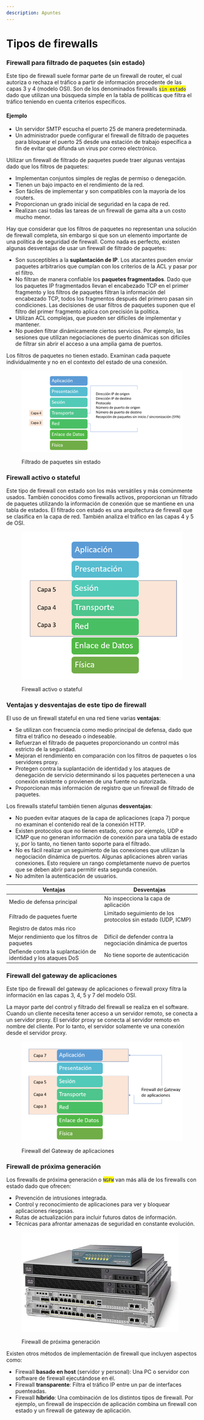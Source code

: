 ```yaml
---
description: Apuntes
---
```


# Tipos de firewalls

### Firewall para filtrado de paquetes (sin estado)

Este tipo de firewall suele formar parte de un firewall de router, el cual autoriza o rechaza el tráfico a partir de información procedente de las capas 3 y 4 (modelo OSI). Son de los denominados firewalls <mark style="color:blue;">`sin estado`</mark> dado que utilizan una búsqueda simple en la tabla de políticas que filtra el tráfico teniendo en cuenta criterios específicos.

#### Ejemplo&#x20;

* Un servidor SMTP escucha el puerto 25 de manera predeterminada.&#x20;
* Un administrador puede configurar el firewall de filtrado de paquetes para bloquear el puerto 25 desde una estación de trabajo específica a fin de evitar que difunda un virus por correo electrónico.

Utilizar un firewall de filtrado de paquetes puede traer algunas ventajas dado que los filtros de paquetes:

* Implementan conjuntos simples de reglas de permiso o denegación.
* Tienen un bajo impacto en el rendimiento de la red.
* Son fáciles de implementar y son compatibles con la mayoría de los routers.
* Proporcionan un grado inicial de seguridad en la capa de red.
* Realizan casi todas las tareas de un firewall de gama alta a un costo mucho menor.

Hay que considerar que los filtros de paquetes no representan una solución de firewall completa, sin embargo si que son un elemento importante de una política de seguridad de firewall. Como nada es perfecto, existen algunas desventajas de usar un firewall de filtrado de paquetes:

* Son susceptibles a la **suplantación de IP**. Los atacantes pueden enviar paquetes arbitrarios que cumplan con los criterios de la ACL y pasar por el filtro.
* No filtran de manera confiable los **paquetes fragmentados**. Dado que los paquetes IP fragmentados llevan el encabezado TCP en el primer fragmento y los filtros de paquetes filtran la información del encabezado TCP, todos los fragmentos después del primero pasan sin condiciones. Las decisiones de usar filtros de paquetes suponen que el filtro del primer fragmento aplica con precisión la política.
* Utilizan ACL complejas, que pueden ser difíciles de implementar y mantener.
* No pueden filtrar dinámicamente ciertos servicios. Por ejemplo, las sesiones que utilizan negociaciones de puerto dinámicas son difíciles de filtrar sin abrir el acceso a una amplia gama de puertos.

Los filtros de paquetes no tienen estado. Examinan cada paquete individualmente y no en el contexto del estado de una conexión.

<figure><img src="../../.gitbook/assets/image (4) (2) (3) (1).png" alt=""><figcaption><p>Filtrado de paquetes sin estado</p></figcaption></figure>

### &#x20;Firewall activo o stateful

Este tipo de firewall con estado son los más versátiles y más comúnmente usados. También conocidos como firewalls activos,  proporcionan un filtrado de paquetes utilizando la información de conexión que se mantiene en una tabla de estados. El filtrado con estado es una arquitectura de firewall que se clasifica en la capa de red. También analiza el tráfico en las capas 4 y 5 de OSI.

<figure><img src="../../.gitbook/assets/image (7) (5).png" alt=""><figcaption><p>Firewall activo o stateful</p></figcaption></figure>

&#x20;

### Ventajas y desventajas de este tipo de firewall

El uso de un firewall stateful en una red tiene varias **ventajas**:

* Se utilizan con frecuencia como medio principal de defensa, dado que filtra el tráfico no deseado o indeseable.
* Refuerzan el filtrado de paquetes proporcionando un control más estricto de la seguridad.
* Mejoran el rendimiento en comparación con los filtros de paquetes o los servidores proxy.
* Protegen contra la suplantación de identidad y los ataques de denegación de servicio determinando si los paquetes pertenecen a una conexión existente o provienen de una fuente no autorizada.
* Proporcionan más información de registro que un firewall de filtrado de paquetes.

Los firewalls stateful también tienen algunas **desventajas**:

* No pueden evitar ataques de la capa de aplicaciones (capa 7) porque no examinan el contenido real de la conexión HTTP.
* Existen protocolos que no tienen estado, como por ejemplo, UDP e ICMP que no generan información de conexión para una tabla de estado y, por lo tanto, no tienen tanto soporte para el filtrado.
* No es fácil realizar un seguimiento de las conexiones que utilizan la negociación dinámica de puertos. Algunas aplicaciones abren varias conexiones. Esto requiere un rango completamente nuevo de puertos que se deben abrir para permitir esta segunda conexión.
* No admiten la autenticación de usuarios.



| Ventajas                                                       | Desventajas                                                   |
| -------------------------------------------------------------- | ------------------------------------------------------------- |
| Medio de defensa principal                                     | No inspecciona la capa de aplicación                          |
| Filtrado de paquetes fuerte                                    | Limitado seguimiento de los protocolos sin estado (UDP, ICMP) |
| Registro de datos más rico                                     |                                                               |
| Mejor rendimiento que los filtros de paquetes                  | Difícil de defender contra la negociación dinámica de puertos |
| Defiende contra la suplantación de identidad y los ataques DoS | No tiene soporte de autenticación                             |

### Firewall del gateway de aplicaciones

Este tipo de firewall del gateway de aplicaciones o firewall proxy filtra la información en las capas 3, 4, 5 y 7 del modelo OSI.&#x20;

La mayor parte del control y filtrado del firewall se realiza en el software. Cuando un cliente necesita tener acceso a un servidor remoto, se conecta a un servidor proxy. El servidor proxy se conecta al servidor remoto en nombre del cliente. Por lo tanto, el servidor solamente ve una conexión desde el servidor proxy.

<figure><img src="../../.gitbook/assets/image (3) (1) (1) (1) (1) (1) (1) (1) (1).png" alt=""><figcaption><p>Firewall del Gateway de aplicaciones</p></figcaption></figure>

### Firewall de próxima generación

Los firewalls de próxima generación o <mark style="color:blue;">`NGFW`</mark> van más allá de los firewalls con estado dado que ofrecen:

* Prevención de intrusiones integrada.
* Control y reconocimiento de aplicaciones para ver y bloquear aplicaciones riesgosas.
* Rutas de actualización para incluir futuros datos de información.
* Técnicas para afrontar amenazas de seguridad en constante evolución.

<figure><img src="../../.gitbook/assets/image (5) (1) (4).png" alt=""><figcaption><p>Firewall de próxima generación</p></figcaption></figure>

Existen otros métodos de implementación de firewall que incluyen aspectos como:

* Firewall **basado en host** (servidor y personal): Una PC o servidor con software de firewall ejecutándose en él.
* Firewall **transparente**: Filtra el tráfico IP entre un par de interfaces puenteadas.
* Firewall **híbrido**: Una combinación de los distintos tipos de firewall. Por ejemplo, un firewall de inspección de aplicación combina un firewall con estado y un firewall de gateway de aplicación.
